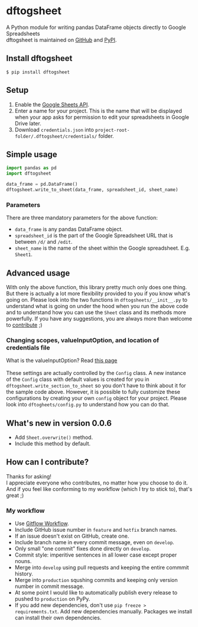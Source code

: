 # dftogsheet
A Python module for writing pandas DataFrame objects directly to Google Spreadsheets \
dftogsheet is maintained on
[GitHub](https://github.com/wpbdry/dftogsheet_pkg)
and
[PyPI](https://pypi.org/project/dftogsheet/).

## Install dftogsheet
```shell
$ pip install dftogsheet
```

## Setup
1. Enable the
[Google Sheets API](https://developers.google.com/sheets/api/quickstart/python).
2. Enter a name for your project. This is the name that will be displayed when your
app asks for permission to edit your spreadsheets in Google Drive later.
2. Download `credentials.json` into `project-root-folder/.dftogsheet/credentials/` folder.

## Simple usage
```python
import pandas as pd
import dftogsheet

data_frame = pd.DataFrame()
dftogsheet.write_to_sheet(data_frame, spreadsheet_id, sheet_name)
```

### Parameters
There are three mandatory parameters for the above function:
- `data_frame` is any pandas DataFrame object.
- `spreadsheet_id` is the part of the Google Spreadsheet URL
that is between `/d/` and `/edit`.
- `sheet_name` is the name of the sheet within the Google spreadsheet.
E.g. `Sheet1`.

## Advanced usage
With only the above function, this library pretty much only does one thing.
But there is actually a lot more flexibility provided to you if you know what's going on.
Please look into the two functions in `dftogsheets/__init__.py` to understand what is going on
under the hood when you run the above code and to understand how you can use the `Sheet` class
and its methods more powerfully. If you have any suggestions, you are always more than welcome
to [contribute](#how-can-i-contribute) ;)

### Changing scopes, valueInputOption, and location of credentials file
What is the valueInputOption?
Read [this page](https://developers.google.com/sheets/api/reference/rest/v4/ValueInputOption) \
\
These settings are actually controlled by the `Config` class. A new instance of the `Config` class
with default values is created for you in `dftogsheet.write_section_to_sheet` so you don't have to
think about it for the sample code above. However, it is possible to fully customize
these configurations by creating your own `config` object for your project.
Please look into `dftogheets/config.py` to understand how you can do that.

## What's new in version 0.0.6
- Add `Sheet.overwrite()` method.
- Include this method by default.

## How can I contribute?
Thanks for asking! \
I appreciate everyone who contributes, no matter how you choose to do it. \
And if you feel like conforming to my workflow (which I try to stick to), that's great ;)

### My workflow
- Use [Gitflow Workflow](https://www.atlassian.com/git/tutorials/comparing-workflows/gitflow-workflow).
- Include GitHub issue number in `feature` and `hotfix` branch names.
- If an issue doesn't exist on GitHub, create one.
- Include branch name in every commit message, even on `develop`.
- Only small "one commit" fixes done directly on `develop`.
- Commit style: imperitive sentences in all lower case except proper nouns.
- Merge into `develop` using pull requests and keeping the entire commmit history.
- Merge into `production` squshing commits and keeping only version number in commit message.
- At some point I would like to automatically publish every release to pushed to `production` on PyPy.
- If you add new dependencies, don't use `pip freeze > requirements.txt`. Add new dependencies manually.
Packages we install can install their own dependencies.

